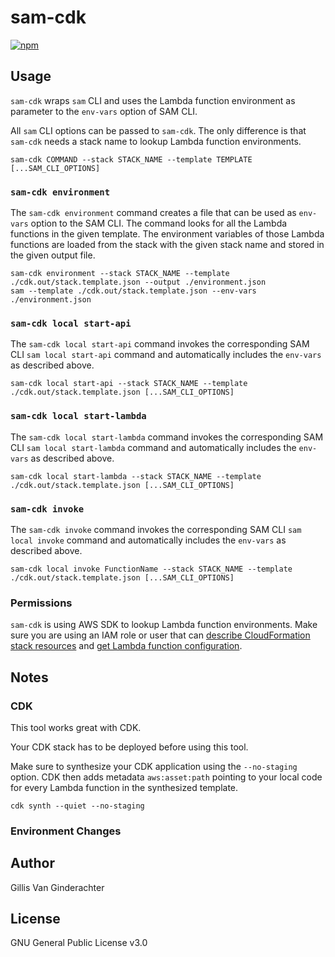 # sam-cdk

<div>
  <a href="https://www.npmjs.com/package/sam-cdk">
    <img alt="npm" src="https://img.shields.io/npm/v/sam-cdk.svg?color=green"/>
  </a>
</div>

## Usage

`sam-cdk` wraps `sam` CLI and uses the Lambda function environment as parameter to the `env-vars` option of SAM CLI.

All `sam` CLI options can be passed to `sam-cdk`. The only difference is that `sam-cdk` needs a stack name to lookup Lambda function environments.

```shell
sam-cdk COMMAND --stack STACK_NAME --template TEMPLATE [...SAM_CLI_OPTIONS]
```

### `sam-cdk environment`

The `sam-cdk environment` command creates a file that can be used as `env-vars` option to the SAM CLI. The command looks for all the Lambda functions in the given template. The environment variables of those Lambda functions are loaded from the stack with the given stack name and stored in the given output file.

```shell
sam-cdk environment --stack STACK_NAME --template ./cdk.out/stack.template.json --output ./environment.json
sam --template ./cdk.out/stack.template.json --env-vars ./environment.json
```

### `sam-cdk local start-api`

The `sam-cdk local start-api` command invokes the corresponding SAM CLI `sam local start-api` command and automatically includes the `env-vars` as described above.

```shell
sam-cdk local start-api --stack STACK_NAME --template ./cdk.out/stack.template.json [...SAM_CLI_OPTIONS]
```

### `sam-cdk local start-lambda`

The `sam-cdk local start-lambda` command invokes the corresponding SAM CLI `sam local start-lambda` command and automatically includes the `env-vars` as described above.

```shell
sam-cdk local start-lambda --stack STACK_NAME --template ./cdk.out/stack.template.json [...SAM_CLI_OPTIONS]
```

### `sam-cdk invoke`

The `sam-cdk invoke` command invokes the corresponding SAM CLI `sam local invoke` command and automatically includes the `env-vars` as described above.

```shell
sam-cdk local invoke FunctionName --stack STACK_NAME --template ./cdk.out/stack.template.json [...SAM_CLI_OPTIONS]
```

### Permissions

`sam-cdk` is using AWS SDK to lookup Lambda function environments. Make sure you are using an IAM role or user that can [describe CloudFormation stack resources](https://docs.aws.amazon.com/AWSCloudFormation/latest/APIReference/API_DescribeStackResources.html) and [get Lambda function configuration](https://docs.aws.amazon.com/lambda/latest/dg/API_GetFunctionConfiguration.html).

## Notes

### CDK

This tool works great with CDK.

Your CDK stack has to be deployed before using this tool.

Make sure to synthesize your CDK application using the `--no-staging` option. CDK then adds metadata `aws:asset:path` pointing to your local code for every Lambda function in the synthesized template.

```shell
cdk synth --quiet --no-staging
```

### Environment Changes

## Author

Gillis Van Ginderachter

## License

GNU General Public License v3.0
